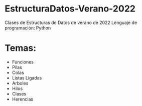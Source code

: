 # EstructuraDatos-Verano-2022
Clases de Estructuras de Datos de verano de 2022
Lenguaje de programación: Python


# Temas:
* Funciones
* Pilas
* Colas
* Listas Ligadas
* Arboles
* Hilos
* Clases
* Herencias

